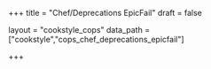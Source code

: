 +++
title = "Chef/Deprecations EpicFail"
draft = false

layout = "cookstyle_cops"
data_path = ["cookstyle","cops_chef_deprecations_epicfail"]

+++

<!-- The content of this page is automatically generated from the
cops_chef_deprecations_epicfail.yml file in github.com/chef/cookstyle/blob/master/docs-chef-io/data/cookstyle/. -->
